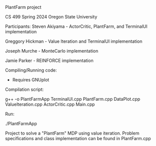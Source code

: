 PlantFarm project

CS 499
Spring 2024
Oregon State University

Participants:
Steven Akiyama - ActorCritic, PlantFarm, and TerminalUI implementation

Greggory Hickman - Value Iteration and TerminalUI implementation

Joseph Murche - MonteCarlo implementation

Jamie Parker - REINFORCE implementation

Compiling/Running code:

- Requires GNUplot

Compilation script:

g++ -o PlantFarmApp TerminalUI.cpp PlantFarm.cpp DataPlot.cpp ValueIteration.cpp ActorCritic.cpp Main.cpp

Run:

./PlantFarmApp

Project to solve a "PlantFarm" MDP using value iteration.
Problem specifications and class implementation can be found in PlantFarm.cpp
